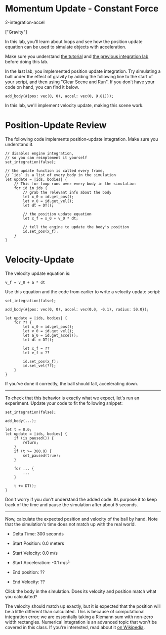# Momentum Update - Constant Force

2-integration-accel

["Gravity"]

In this lab, you'll learn about loops and see how the position update
equation can be used to simulate objects with acceleration.

Make sure you understand [the tutorial](https://simple-physics.org/tutorial/gravity.html)
and [the previous integration lab](https://simple-physics.org/lab/integration-pos.html) before doing this lab.

In the last lab, you implemented position update integration. Try simulating a ball
under the effect of gravity by adding the following line to the start of your script,
and then using "Clear Scene and Run". If you don't have your code on hand, you can find
it below.

`add_body(#{pos: vec(0, 0), accel: vec(0, 9.81)});`

In this lab, we'll implement velocity update, making this scene work.

# Position-Update Review

The following code implements position-update integration. Make sure you understand it.
```
// disables engine integration,
// so you can reimplement it yourself
set_integration(false);

// the update function is called every frame,
// `ids` is a list of every body in the simulation
let update = |ids, bodies| {
    // This for loop runs over every body in the simulation
    for id in ids {
        // grab the relevant info about the body
        let x_0 = id.get_pos();
        let v_0 = id.get_vel();
        let dt = DT();

        // the position update equation
        let x_f = x_0 + v_0 * dt;

        // tell the engine to update the body's position
        id.set_pos(x_f);
    }
}
```

# Velocity-Update

The velocity update equation is:
```
v_f = v_0 + a * dt
```

Use this equation and the code from earlier to write
a velocity update script:

```
set_integration(false);

add_body(#{pos: vec(0, 0), accel: vec(0.0, -0.1), radius: 50.0});

let update = |ids, bodies| {
    for ?? {
        let x_0 = id.get_pos();
        let v_0 = id.get_vel();
        let a_0 = id.get_accel();
        let dt = DT();

        let x_f = ??
        let v_f = ??

        id.set_pos(x_f);
        id.set_vel(??);
    }
}
```

If you've done it correctly, the ball should fall, accelerating down.

___

To check that this behavior is exactly what we expect, let's run an experiment.
Update your code to fit the following snippet:
```
set_integration(false);

add_body(...);

let t = 0.0;
let update = |ids, bodies| {
    if (is_paused()) {
        return;
    }
    if (t >= 300.0) {
        set_paused(true);
    }

    for ... {
        ...
    }

    t += DT();
}
```

Don't worry if you don't understand the added code. Its purpose it to keep track of the
time and pause the simulation after about 5 seconds.

___

Now, calculate the expected position and velocity of the ball by hand. Note that
the simulation's time does not match up with the real world.

- Delta Time: 300 seconds
- Start Position: 0.0 meters
- Start Velocity: 0.0 m/s
- Start Acceleration: -0.1 m/s²

- End position: ??
- End Velocity: ??

Click the body in the simulation. Does its velocity and position match what you calculated?

The velocity should match up exactly, but it is expected that the position will be a little
different than calculated. This is because of computational integration error; we are essentially
taking a Riemann sum with non-zero width rectangles. Numerical integration is an advanced
topic that won't be covered in this class. If you're interested, read about it 
[on Wikipedia](https://en.wikipedia.org/wiki/Numerical_integration).
